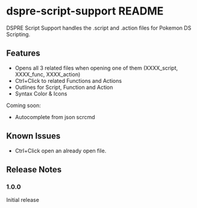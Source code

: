 # dspre-script-support README

DSPRE Script Support handles the .script and .action files for Pokemon DS Scripting.


## Features

- Opens all 3 related files when opening one of them (XXXX_script, XXXX_func, XXXX_action)
- Ctrl+Click to related Functions and Actions
- Outlines for Script, Function and Action
- Syntax Color & Icons

Coming soon: 
- Autocomplete from json scrcmd

## Known Issues

- Ctrl+Click open an already open file.

## Release Notes

### 1.0.0

Initial release 
